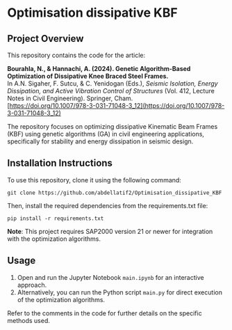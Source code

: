 # Optimisation dissipative KBF

## Project Overview
This repository contains the code for the article:

**Bourahla, N., & Hannachi, A. (2024). Genetic Algorithm-Based Optimization of Dissipative Knee Braced Steel Frames.**  
In A.N. Sigaher, F. Sutcu, & C. Yenidogan (Eds.), *Seismic Isolation, Energy Dissipation, and Active Vibration Control of Structures* (Vol. 412, Lecture Notes in Civil Engineering). Springer, Cham.  
[https://doi.org/10.1007/978-3-031-71048-3_12](https://doi.org/10.1007/978-3-031-71048-3_12)

The repository focuses on optimizing dissipative Kinematic Beam Frames (KBF) using genetic algorithms (GA) in civil engineering applications, specifically for stability and energy dissipation in seismic design.

## Installation Instructions
To use this repository, clone it using the following command:

```
git clone https://github.com/abdellatif2/Optimisation_dissipative_KBF
```

Then, install the required dependencies from the requirements.txt file:

```
pip install -r requirements.txt
```
**Note**: This project requires SAP2000 version 21 or newer for integration with the optimization algorithms.

## Usage
1. Open and run the Jupyter Notebook `main.ipynb` for an interactive approach.
2. Alternatively, you can run the Python script `main.py` for direct execution of the optimization algorithms.

Refer to the comments in the code for further details on the specific methods used.

